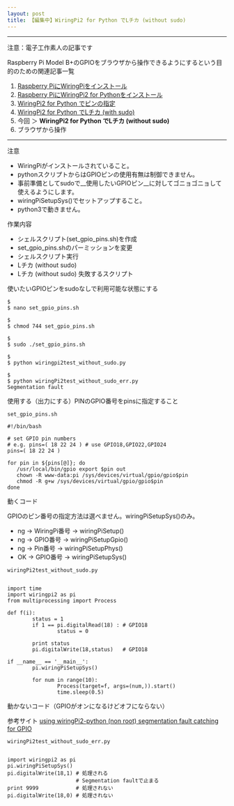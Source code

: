 ```yaml
---
layout: post
title: 【編集中】WiringPi2 for Python でLチカ (without sudo)
---
```


------------------------------------
注意：電子工作素人の記事です

Raspberry Pi Model B+のGPIOをブラウザから操作できるようにするという目的のための関連記事一覧

1. [Raspberry PiにWiringPiをインストール](../000000/)
2. [Raspberry PiにWiringPi2 for Pythonをインストール](../000001/)
3. [WiringPi2 for Python でピンの指定](../000002/)
4. [WiringPi2 for Python でLチカ (with sudo)](../000003/)
5. 今回 ＞ __WiringPi2 for Python でLチカ (without sudo)__
6. ブラウザから操作

------------------------------------

注意

+ WiringPiがインストールされていること。
+ pythonスクリプトからはGPIOピンの使用有無は制御できません。
+ 事前準備としてsudoで__使用したいGPIOピン__に対してゴニョゴニョして使えるようにします。
+ wiringPiSetupSys()でセットアップすること。
+ python3で動きません。

作業内容

+ シェルスクリプト(set_gpio_pins.sh)を作成
+ set_gpio_pins.shのパーミッションを変更
+ シェルスクリプト実行
+ Lチカ (without sudo)
+ Lチカ (without sudo) 失敗するスクリプト

使いたいGPIOピンをsudoなしで利用可能な状態にする

```
$
$ nano set_gpio_pins.sh

$
$ chmod 744 set_gpio_pins.sh

$
$ sudo ./set_gpio_pins.sh

$
$ python wiringpi2test_without_sudo.py

$
$ python wiringPi2test_without_sudo_err.py
Segmentation fault

```


使用する（出力にする）PINのGPIO番号をpinsに指定すること

```
set_gpio_pins.sh

#!/bin/bash

# set GPIO pin numbers
# e.g. pins=( 18 22 24 ) # use GPIO18,GPIO22,GPIO24
pins=( 18 22 24 )

for pin in ${pins[@]}; do
   /usr/local/bin/gpio export $pin out
   chown -R www-data:pi /sys/devices/virtual/gpio/gpio$pin
   chmod -R g+w /sys/devices/virtual/gpio/gpio$pin
done

```


動くコード

GPIOのピン番号の指定方法は選べません。wiringPiSetupSys()のみ。

+ ng -> WiringPi番号 -> wiringPiSetup()
+ ng -> GPIO番号 -> wiringPiSetupGpio()
+ ng -> Pin番号 -> wiringPiSetupPhys()
+ OK -> GPIO番号 -> wiringPiSetupSys()


```
wiringPi2test_without_sudo.py


import time
import wiringpi2 as pi
from multiprocessing import Process

def f(i):
        status = 1
        if 1 == pi.digitalRead(18) : # GPIO18
                status = 0

        print status
        pi.digitalWrite(18,status)   # GPIO18

if __name__ == '__main__':
        pi.wiringPiSetupSys()

        for num in range(10):
                Process(target=f, args=(num,)).start()
                time.sleep(0.5)
```


動かないコード（GPIOがオンになるけどオフにならない）

参考サイト
[using wiringPi2-python (non root) segmentation fault catching for GPIO](http://stackoverflow.com/questions/20828758/using-wiringpi2-python-non-root-segmentation-fault-catching-for-gpio)

```
wiringPi2test_without_sudo_err.py


import wiringpi2 as pi
pi.wiringPiSetupSys()
pi.digitalWrite(18,1) # 処理される
                      # Segmentation faultで止まる
print 9999            # 処理されない
pi.digitalWrite(18,0) # 処理されない

```
